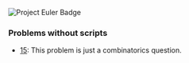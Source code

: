 ![Project Euler Badge](https://projecteuler.net/profile/joshuac3.png)

### Problems without scripts
- [15](https://projecteuler.net/problem=15): This problem is just a combinatorics question.
